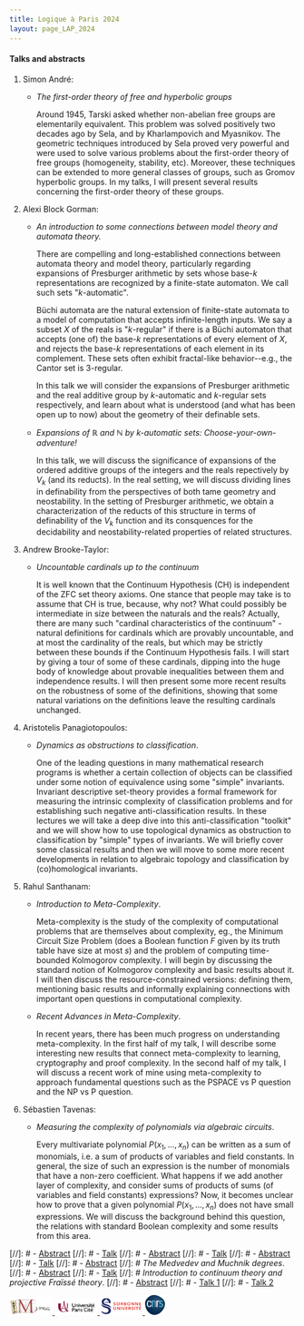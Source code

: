 ```yaml
---
title: Logique à Paris 2024
layout: page_LAP_2024
---
```

#### Talks and abstracts
1. Simon André:
	- _The first-order theory of free and hyperbolic groups_

		Around 1945, Tarski asked whether non-abelian free groups are elementarily equivalent. This problem was solved positively two decades ago by Sela, and by Kharlampovich and Myasnikov. The geometric techniques introduced by Sela proved very powerful and were used to solve various problems about the first-order theory of free groups (homogeneity, stability, etc). Moreover, these techniques can be extended to more general classes of groups, such as Gromov hyperbolic groups. In my talks, I will present several results concerning the first-order theory of these groups.
1. Alexi Block Gorman:
	- _An introduction to some connections between model theory and automata theory._

		There are compelling and long-established connections between automata theory and model theory, particularly regarding expansions of Presburger arithmetic by sets whose base-$k$ representations are recognized by a finite-state automaton. We call such sets "$k$-automatic".

		Büchi automata are the natural extension of finite-state automata to a model of computation that accepts infinite-length inputs. We say a subset $X$ of the reals is "$k$-regular" if there is a Büchi automaton that accepts (one of) the base-$k$ representations of every element of $X$, and rejects the base-$k$ representations of each element in its complement. These sets often exhibit fractal-like behavior--e.g., the Cantor set is $3$-regular.

		In this talk we will consider the expansions of Presburger arithmetic and the real additive group by $k$-automatic and $k$-regular sets respectively, and learn about what is understood (and what has been open up to now) about the geometry of their definable sets.
	- _Expansions of $\mathbb{R}$ and $\mathbb{N}$ by $k$-automatic sets: Choose-your-own-adventure!_

		In this talk, we will discuss the significance of expansions of the ordered additive groups of the integers and the reals repectively by $V_{k}$ (and its reducts). In the real setting, we will discuss dividing lines in definability from the perspectives of both tame geometry and neostability. In the setting of Presburger arithmetic, we obtain a characterization of the reducts of this structure in terms of definability of the $V_k$ function and its consquences for the decidability and neostability-related properties of related structures.
1. Andrew Brooke-Taylor:
	- _Uncountable cardinals up to the continuum_

		It is well known that the Continuum Hypothesis (CH) is independent of the ZFC set theory axioms.  One stance that people may take is to assume that CH is true, because, why not?  What could possibly be intermediate in size between the naturals and the reals?  Actually, there are many such "cardinal characteristics of the continuum" - natural definitions for cardinals which are provably uncountable, and at most the cardinality of the reals, but which may be strictly between these bounds if the Continuum Hypothesis fails.  I will start by giving a tour of some of these cardinals, dipping into the huge body of knowledge about provable inequalities between them and independence results.  I will then present some more recent results on the robustness of some of the definitions, showing that some natural variations on the definitions leave the resulting cardinals unchanged.
1. Aristotelis Panagiotopoulos:
	- _Dynamics as obstructions to classification_.

		One of the leading questions in many mathematical research programs is whether a certain collection of objects can be classified under some notion of equivalence using some "simple" invariants. Invariant descriptive set-theory provides a formal framework for measuring the intrinsic complexity of classification problems and for establishing such negative anti-classification results. In these lectures we will take a deep dive into this anti-classification "toolkit" and we will show how to use topological dynamics as obstruction to classification by "simple" types of invariants. We will briefly cover some classical results and then we will move to some more recent developments in relation to algebraic topology and classification by (co)homological invariants.
1. Rahul Santhanam:
	- _Introduction to Meta-Complexity_.

		Meta-complexity is the study of the complexity of computational problems that are themselves about complexity, eg., the Minimum Circuit Size Problem (does a Boolean function $F$ given by its truth table have size at most $s$) and the problem of computing time-bounded Kolmogorov complexity. I will begin by discussing the standard notion of Kolmogorov complexity and basic results about it. I will then discuss the resource-constrained versions: defining them, mentioning basic results and informally explaining connections with important open questions in computational complexity.

	- _Recent Advances in Meta-Complexity_.

		In recent years, there has been much progress on understanding meta-complexity. In the first half of my talk, I will describe some interesting new results that connect meta-complexity to learning, cryptography and proof complexity. In the second half of my talk, I will discuss a recent work of mine using meta-complexity to approach fundamental questions such as the PSPACE vs P question and the NP vs P question.
1. Sébastien Tavenas:
	- _Measuring the complexity of polynomials via algebraic circuits_.

		Every multivariate polynomial $P(x_1,...,x_n)$ can be written as a sum of monomials, i.e. a sum of products of variables and field constants. In general, the size of such an expression is the number of monomials that have a non-zero coefficient. What happens if we add another layer of complexity, and consider sums of products of sums (of variables and field constants) expressions?  Now, it becomes unclear how to prove that a given polynomial $P(x_1,...,x_n)$ does not have small expressions. We will discuss the background behind this question, the relations with standard Boolean complexity and some results from this area.


[//]: # - [Abstract][AViale]
[//]: # - [Talk][TViale]
[//]: # - [Abstract][AJahnke]
[//]: # - [Talk][TJahnke]
[//]: # - [Abstract][AFokina]
[//]: # - [Talk][TFokina]
[//]: # - [Abstract][ATsankov]
[//]: # _The Medvedev and Muchnik degrees_.
[//]: # - [Abstract][AShafer]
[//]: # - [Talk][TShafer]
[//]: # _Introduction to continuum theory and projective Fra&iuml;ss&eacute; theory_.
[//]: # - [Abstract][AKwiat]
[//]: # - [Talk 1][T1Kwiat]
[//]: # - [Talk 2][T2Kwiat]

[AViale]:  /LAP2023/AViale.pdf
[TViale]: /LAP2023/TViale.pdf

[AJahnke]:  /LAP2023/AJahnke.pdf
[TJahnke]:  /LAP2023/TJahnke.pdf

[AFokina]:  /LAP2023/AFokina.pdf
[TFokina]:  /LAP2023/TFokina.pdf

[ATsankov]:  /LAP2023/ATsankov.pdf

[AShafer]:  /LAP2023/AShafer.pdf
[TShafer]:  /LAP2023/TShafer.pdf

[AKwiat]:  /LAP2023/AKwiat.pdf
[T1Kwiat]:  /LAP2023/T1Kwiat.pdf
[T2Kwiat]:  /LAP2023/T2Kwiat.pdf

[AMantova]:  /LAP2023/AMantova.pdf

[AvanGool]:  /LAP2023/AvanGool.pdf

<a href="/ICONS/imj-prg.png"><img src="/ICONS/imj-prg.png" alt="IMJ-PRG" width="15%">
<a href="/ICONS/upc.png"><img src="/ICONS/upc.png" alt="Université Paris Cité" width="15%">
<a href="/ICONS/sorbonne.png"><img src="/ICONS/sorbonne.png" alt="Sorbonne Université" width="15%">
<a href="/ICONS/cnrs.png"><img src="/ICONS/cnrs.png" alt="CNRS" width="7%">
